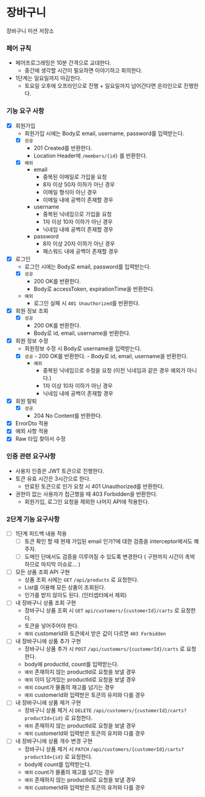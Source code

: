 # 장바구니

장바구니 미션 저장소

### 페어 규칙
- 페어프로그래밍은 10분 간격으로 교대한다.
  - 중간에 생각할 시간이 필요하면 이야기하고 회의한다.
- 1단계는 일요일까지 마감한다. 
  - 토요일 오후에 오프라인으로 진행 + 일요일까지 넘어간다면 온라인으로 진행한다.


### 기능 요구 사항

- [x] 회원가입
    - 회원가입 시에는 Body로 email, username, password를 입력받는다.
    - [x] `성공`
        - 201 Created를 반환한다.
        - Location Header에 `/members/{id}` 를 반환한다.
    - [x] `예외`
        - email
            - 중복된 이메일로 가입을 요청
            - 8자 이상 50자 이하가 아닌 경우
            - 이메일 형식이 아닌 경우
            - 이메일 내에 공백이 존재할 경우
        - username
            - 중복된 닉네임으로 가입을 요청
            - 1자 이상 10자 이하가 아닌 경우
            - 닉네임 내에 공백이 존재할 경우
        - password
            - 8자 이상 20자 이하가 아닌 경우
            - 패스워드 내에 공백이 존재할 경우
- [x] 로그인
    - 로그인 시에는 Body로 email, password를 입력받는다.
    - [x] `성공`
        - 200 OK를 반환한다.
        - Body로 accessToken, expirationTime을 반환한다.
    - `예외`
        - 로그인 실패 시 `401 Unauthorized`를 반환한다.
- [x] 회원 정보 조회
    - [x] `성공`
        - 200 OK를 반환한다.
        - Body로 id, email, username을 반환한다.
- [x] 회원 정보 수정
    - 회원정보 수정 시 Body로 username을 입력받는다.
    - [x] `성공`
          - 200 OK를 반환한다.
          - Body로 id, email, username을 반환한다.
      - `예외`
          - 중복된 닉네임으로 수정을 요청 (이전 닉네임과 같은 경우 예외가 아니다.)
          - 1자 이상 10자 이하가 아닌 경우
          - 닉네임 내에 공백이 존재할 경우
- [x] 회원 탈퇴
    - [x] `성공`
        - 204 No Content를 반환한다.

- [x] ErrorDto 적용
- [x] 예외 사항 적용
- [x] Raw 타입 찾아서 수정

### 인증 관련 요구사항
- 사용자 인증은 JWT 토큰으로 진행한다.
- 토큰 유효 시간은 3시간으로 한다.
  - 만료된 토큰으로 인가 요청 시 401 Unauthorized를 반환한다.
- 권한이 없는 사용자가 접근했을 때 403 Forbidden을 반환한다.
  - 회원가입, 로그인 요청을 제외한 나머지 API에 적용한다.

### 2단계 기능 요구사항
- [ ] 1단계 피드백 내용 적용
  - [ ] 토큰 확인 할 때 현재 가입된 email 인가?에 대한 검증을 interceptor에서도 해주자.
  - [ ] 도메인 단에서도 검증을 이루어질 수 있도록 변경한다 ( 구현까지 시간이 촉박하므로 마지막 이슈로... )
- [ ] 모든 상품 조회 API 구현
  - 상품 조회 시에는 `GET` `/api/products` 로 요청한다.
  - List를 이용해 모든 상품이 조회된다.
  - 인가를 받지 않아도 된다. (인터셉터에서 제외)
- [ ] 내 장바구니 상품 조회 구현
  - 장바구니 상품 조회 시 `GET` `api/customers/{customerId}/carts` 로 요청한다.
  - 토큰을 넣어주어야 한다.
  - `예외` customerId와 토큰에서 받은 값이 다르면 `403 Forbidden`
- [ ] 내 장바구니에 상품 추가 구현
  - 장바구니 상품 추가 시 `POST` `/api/customers/{customerId}/carts` 로 요청한다.
  - body에 productId, count를 입력받는다.
  - `예외` 존재하지 않는 productId로 요청을 보낼 경우
  - `예외` 이미 담겨있는 productId로 요청을 보낼 경우
  - `예외` count가 물품의 재고를 넘기는 경우
  - `예외` customerId와 입력받은 토큰의 유저와 다를 경우
- [ ] 내 장바구니에 상품 제거 구현
  - 장바구니 상품 제거 시 `DELETE` `/api/customers/{customerId}/carts?productId={id}` 로 요청한다.
  - `예외` 존재하지 않는 productId로 요청을 보낼 경우
  - `예외` customerId와 입력받은 토큰의 유저와 다를 경우
- [ ] 내 장바구니에 상품 개수 변경 구현
  - 장바구니 상품 제거 시 `PATCH` `/api/customers/{customerId}/carts?productId={id}` 로 요청한다.
  - body에 count를 입력받는다.
  - `예외` count가 물품의 재고를 넘기는 경우
  - `예외` 존재하지 않는 productId로 요청을 보낼 경우
  - `예외` customerId와 입력받은 토큰의 유저와 다를 경우
